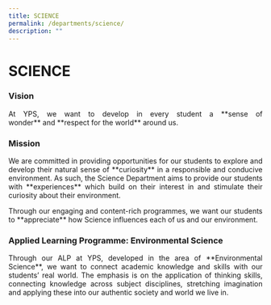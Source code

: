 ```yaml
---
title: SCIENCE
permalink: /departments/science/
description: ""
---
```

# SCIENCE

### Vision

<p style="text-align: justify;">At YPS, we want to develop in every student a **sense of wonder** and **respect for the world** around us.</p>

### Mission

<p style="text-align: justify;">We are committed in providing opportunities for our students to explore and develop their natural sense of **curiosity** in a responsible and conducive environment. As such, the Science Department aims to provide our students with **experiences** which build on their interest in and stimulate their curiosity about their environment.</p>

<p style="text-align: justify;">Through our engaging and content-rich programmes, we want our students to **appreciate** how Science influences each of us and our environment.</p>

### Applied Learning Programme: Environmental Science

<p style="text-align: justify;">Through our ALP at YPS, developed in the area of **Environmental Science**, we want to connect academic knowledge and skills with our students’ real world. The emphasis is on the application of thinking skills, connecting knowledge across subject disciplines, stretching imagination and applying these into our authentic society and world we live in.</p>